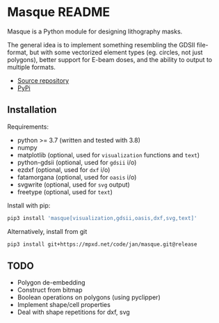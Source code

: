 # Masque README

Masque is a Python module for designing lithography masks.

The general idea is to implement something resembling the GDSII file-format, but
with some vectorized element types (eg. circles, not just polygons), better support for
E-beam doses, and the ability to output to multiple formats.

- [Source repository](https://mpxd.net/code/jan/masque)
- [PyPi](https://pypi.org/project/masque)


## Installation

Requirements:
* python >= 3.7 (written and tested with 3.8)
* numpy
* matplotlib (optional, used for `visualization` functions and `text`)
* python-gdsii (optional, used for `gdsii` i/o)
* ezdxf (optional, used for `dxf` i/o)
* fatamorgana (optional, used for `oasis` i/o)
* svgwrite (optional, used for `svg` output)
* freetype (optional, used for `text`)


Install with pip:
```bash
pip3 install 'masque[visualization,gdsii,oasis,dxf,svg,text]'
```

Alternatively, install from git
```bash
pip3 install git+https://mpxd.net/code/jan/masque.git@release
```

## TODO

* Polygon de-embedding
* Construct from bitmap
* Boolean operations on polygons (using pyclipper)
* Implement shape/cell properties
* Deal with shape repetitions for dxf, svg
